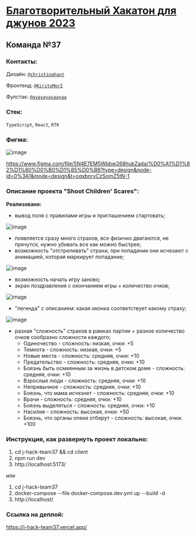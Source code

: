 # [Благотворительный Хакатон для джунов 2023](https://jun-hackaton-landing.vercel.app/)

## Команда №37

### Контакты:

Дизайн: [`@christinahant`](https://t.me/christinahant)

Фронтенд: [`@KiritoMorI`](https://t.me/KiritoMorI)

Фулстак: [`@ayayayayaayaa`](https://t.me/ayayayayaayaa)

### Стек:
`TypeScript`, `React`, `RTK`

### Фигма:
![image](https://github.com/eeershov/j-hack-team37/assets/150457630/3c3e841c-e1c9-4177-ab60-86c76d5bfd2a)

https://www.figma.com/file/5N4E7EM5Wbbw268hukZada/%D0%A1%D1%82%D1%80%D0%B0%D1%85%D0%B8?type=design&node-id=0%3A1&mode=design&t=oqxbnrvCzSomZ5tN-1

### Описание проекта **"Shoot Children' Scares"**:

**Реализовано:**
- вывод поля с правилами игры и приглашением стартовать;

![image](https://github.com/eeershov/j-hack-team37/assets/150457630/3eaef86f-d9a3-49ef-8fc1-d690f2d55f39)

- появляется сразу много страхов, все физично двигаются, не прячутся, нужно убивать все как можно быстрее;
- возможность "отстреливать" страхи, при попадании они исчезают с анимацией, которая маркирует попадание;

![image](https://github.com/eeershov/j-hack-team37/assets/150457630/6cfd394b-f0b6-4e12-b7b7-3b6380a48b56)

- возможность начать игру заново;
- экран поздравления с окончанием игры + количество очков;

![image](https://github.com/eeershov/j-hack-team37/assets/150457630/81bf996a-87b7-4c40-abbb-47c200b3c78e)

- "легенда" с описанием: какая иконка соответствует какому страху;

![image](https://github.com/eeershov/j-hack-team37/assets/150457630/87694375-ca7b-4894-bbd5-576a3a54de93)

- разная "сложность" страхов в рамках партии + разное количество очков сообразно сложности каждого;
  - Одиночество - сложность: низкая, очки: +5
  - Темнота - сложность: низкая, очки: +5
  - Новые места - сложность: средняя, очки: +10
  - Предательство - сложность: средняя, очки: +10
  - Боязнь быть осмеянным за жизнь в детском доме - сложность: средняя, очки: +10
  - Взрослые люди - сложность: средняя, очки: +10
  - Непривычное - сложность: средняя, очки: +10
  - Боязнь, что мама исчезнет - сложность: средняя, очки: +10
  - Врачи - сложность: средняя, очки: +10
  - Боязнь выделяться - сложность: средняя, очки: +10
  - Насилие - сложность: высокая, очки: +50
  - Боязнь, что органы опеки отберут - сложность: высокая, очки: +100

### Инструкция, как развернуть проект локально:
1. cd j-hack-team37 && cd client
2. npm run dev
3. http://localhost:5173/

или

1. cd j-hack-team37
2. docker-compose --file docker-compose.dev.yml up --build -d
3. http://localhost/

### Ссылка на деплой:
https://j-hack-team37.vercel.app/
